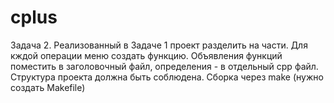 # cplus
Задача 2.
Реализованный в Задаче 1 проект разделить на части.
Для кждой операции меню создать функцию. Объявления функций поместить в заголовочный файл, определения - в отдельный cpp файл.
Структура проекта должна быть соблюдена.
Сборка через make (нужно создать Makefile)